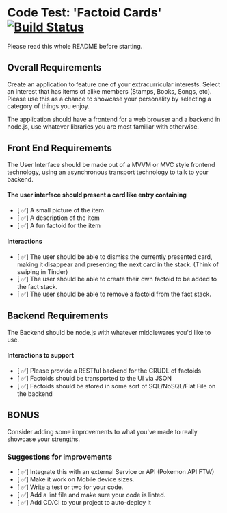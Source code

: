 # Code Test: 'Factoid Cards' [![Build Status](https://travis-ci.org/christophgomez/codetest.svg?branch=master)](https://travis-ci.org/christophgomez/codetest)

Please read this whole README before starting.

## Overall Requirements
Create an application to feature one of your extracurricular interests. Select an interest that has items of alike members (Stamps, Books, Songs, etc). Please use this as a chance to showcase your personality by selecting a category of things you enjoy.

The application should have a frontend for a web browser and a backend in node.js, use whatever libraries you are most familiar with otherwise.

## Front End Requirements

The User Interface should be made out of a MVVM or MVC style frontend technology, using an asynchronous transport technology to talk to your backend.

#### The user interface should present a card like entry containing
* [ :white_check_mark:] A small picture of the item
* [ :white_check_mark:] A description of the item
* [ :white_check_mark:] A fun factoid for the item

#### Interactions
* [ :white_check_mark:] The user should be able to dismiss the currently presented card, making it disappear and presenting the next card in the stack. (Think of swiping in Tinder)
* [ :white_check_mark:] The user should be able to create their own factoid to be added to the fact stack.
* [ :white_check_mark:] The user should be able to remove a factoid from the fact stack.

## Backend Requirements

The Backend should be node.js with whatever middlewares you'd like to use.

#### Interactions to support
* [ :white_check_mark:] Please provide a RESTful backend for the CRUDL of factoids
* [ :white_check_mark:] Factoids should be transported to the UI via JSON
* [ :white_check_mark:] Factoids should be stored in some sort of SQL/NoSQL/Flat File on the backend

## BONUS

Consider adding some improvements to what you've made to really showcase your strengths.

### Suggestions for improvements
* [ :white_check_mark:] Integrate this with an external Service or API (Pokemon API FTW)
* [ :white_check_mark:] Make it work on Mobile device sizes. 
* [ :white_check_mark:] Write a test or two for your code.
* [ :white_check_mark:] Add a lint file and make sure your code is linted. 
* [ :white_check_mark:] Add CD/CI to your project to auto-deploy it

